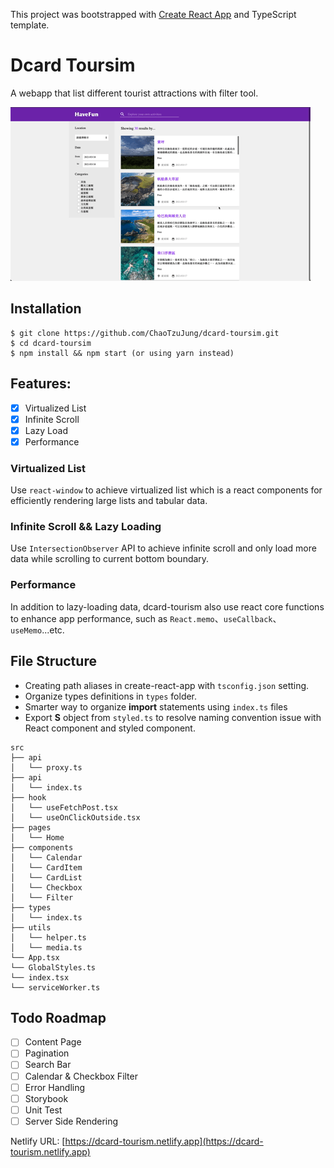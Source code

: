 This project was bootstrapped with [Create React App](https://github.com/facebook/create-react-app) and TypeScript template.

# Dcard Toursim
A webapp that list different tourist attractions with filter tool. 

![image](./assets/dcard-toursim.gif)

## Installation

```shell
$ git clone https://github.com/ChaoTzuJung/dcard-toursim.git
$ cd dcard-toursim
$ npm install && npm start (or using yarn instead)
```

## Features:
  - [X] Virtualized List
  - [X] Infinite Scroll
  - [X] Lazy Load
  - [X] Performance

### Virtualized List
Use `react-window` to achieve virtualized list which is a react components for efficiently rendering large lists and tabular data.

### Infinite Scroll && Lazy Loading
Use `IntersectionObserver` API to achieve infinite scroll and only load more data while scrolling to current bottom boundary.

### Performance
In addition to lazy-loading data, dcard-tourism also use react core functions to enhance app performance, such as `React.memo`、`useCallback`、`useMemo`...etc.

## File Structure
- Creating path aliases in create-react-app with `tsconfig.json` setting.
- Organize types definitions in `types` folder.
- Smarter way to organize **import** statements using `index.ts` files
- Export **S** object from `styled.ts` to resolve naming convention issue with React component and styled component.
```
src
├── api
│   └── proxy.ts
├── api
│   └── index.ts
├── hook
│   └── useFetchPost.tsx
│   └── useOnClickOutside.tsx
├── pages
│   └── Home
├── components
│   └── Calendar
│   └── CardItem
│   └── CardList
│   └── Checkbox
│   └── Filter
├── types
│   └── index.ts
├── utils
│   └── helper.ts
│   └── media.ts
└── App.tsx
└── GlobalStyles.ts
└── index.tsx
└── serviceWorker.ts
```

## Todo Roadmap
  - [ ] Content Page
  - [ ] Pagination
  - [ ] Search Bar
  - [ ] Calendar & Checkbox Filter
  - [ ] Error Handling
  - [ ] Storybook
  - [ ] Unit Test
  - [ ] Server Side Rendering

Netlify URL: [https://dcard-tourism.netlify.app](https://dcard-tourism.netlify.app)
